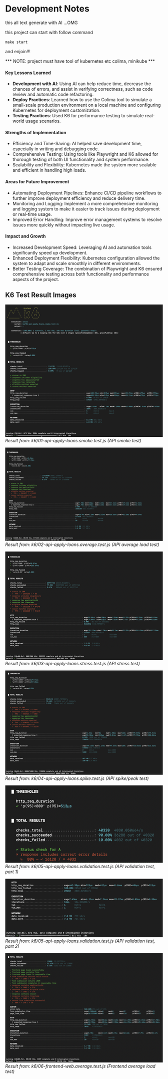 # Development Notes

this all text generate with AI ...OMG

this project can start with follow command
```
make start
```

and enjoin!!!

*** NOTE: project must have tool of kubernetes etc colima, minikube ***

#### Key Lessons Learned
- **Development with AI**: Using AI can help reduce time, decrease the chances of errors, and assist in verifying correctness, such as code review and automatic code refactoring.
- **Deploy Practices**: Learned how to use the Colima tool to simulate a small-scale production environment on a local machine and configuring Kubernetes for deployment customization.
- **Testing Practices**: Used K6 for performance testing to simulate real-world usage scenarios.

#### Strengths of Implementation
- Efficiency and Time-Saving: AI helped save development time, especially in writing and debugging code.
- Comprehensive Testing: Using tools like Playwright and K6 allowed for thorough testing of both UI functionality and system performance.
- Scalability and Flexibility: Kubernetes made the system more scalable and efficient in handling high loads.

#### Areas for Future Improvement
- Automating Deployment Pipelines: Enhance CI/CD pipeline workflows to further improve deployment efficiency and reduce delivery time.
- Monitoring and Logging: Implement a more comprehensive monitoring and logging system to make it easier to track issues during deployment or real-time usage.
- Improved Error Handling: Improve error management systems to resolve issues more quickly without impacting live usage.

#### Impact and Growth
- Increased Development Speed: Leveraging AI and automation tools significantly speed up development.
- Enhanced Deployment Flexibility: Kubernetes configuration allowed the system to adapt and scale smoothly in different environments.
- Better Testing Coverage: The combination of Playwright and K6 ensured comprehensive testing across both functionality and performance aspects of the project.

## K6 Test Result Images

![01-smoke-test](k6/image_result/01-smoke-test.png)
*Result from: k6/01-api-apply-loans.smoke.test.js (API smoke test)*

![02-average](k6/image_result/02-average.png)
*Result from: k6/02-api-apply-loans.average.test.js (API average load test)*

![03-stress](k6/image_result/03-stress.png)
*Result from: k6/03-api-apply-loans.stress.test.js (API stress test)*

![04-peak](k6/image_result/04-peak.png)
*Result from: k6/04-api-apply-loans.spike.test.js (API spike/peak test)*

![05.1-validate](k6/image_result/05.1-validate.png)
*Result from: k6/05-api-apply-loans.validation.test.js (API validation test, part 1)*

![05.2-validate](k6/image_result/05.2-validate.png)
*Result from: k6/05-api-apply-loans.validation.test.js (API validation test, part 2)*

![06-frontend](k6/image_result/06-frontend.png)
*Result from: k6/06-frontend-web.average.test.js (Frontend average load test)*
